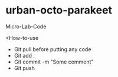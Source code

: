 # urban-octo-parakeet
Micro-Lab-Code


<How-to-use
- Git pull before putting any code
- Git add .
- Git commit -m "Some comment"
- Git push

>